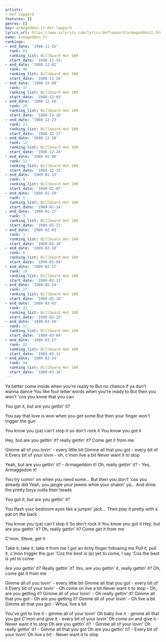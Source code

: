 ```yaml
---
artists:
- Def Leppard
features: []
genres: []
key: armageddon-it-def-leppard
lyrics_url: https://www.azlyrics.com/lyrics/defleppard/armageddonit.html
name: Armageddon It
rankings:
- end_date: '1988-11-25'
  rank: 65
  ranking_list: Billboard Hot 100
  start_date: '1988-11-19'
- end_date: '1988-12-02'
  rank: 46
  ranking_list: Billboard Hot 100
  start_date: '1988-11-26'
- end_date: '1988-12-09'
  rank: 37
  ranking_list: Billboard Hot 100
  start_date: '1988-12-03'
- end_date: '1988-12-16'
  rank: 28
  ranking_list: Billboard Hot 100
  start_date: '1988-12-10'
- end_date: '1988-12-23'
  rank: 21
  ranking_list: Billboard Hot 100
  start_date: '1988-12-17'
- end_date: '1988-12-30'
  rank: 12
  ranking_list: Billboard Hot 100
  start_date: '1988-12-24'
- end_date: '1989-01-06'
  rank: 12
  ranking_list: Billboard Hot 100
  start_date: '1988-12-31'
- end_date: '1989-01-13'
  rank: 9
  ranking_list: Billboard Hot 100
  start_date: '1989-01-07'
- end_date: '1989-01-20'
  rank: 5
  ranking_list: Billboard Hot 100
  start_date: '1989-01-14'
- end_date: '1989-01-27'
  rank: 3
  ranking_list: Billboard Hot 100
  start_date: '1989-01-21'
- end_date: '1989-02-03'
  rank: 3
  ranking_list: Billboard Hot 100
  start_date: '1989-01-28'
- end_date: '1989-02-10'
  rank: 6
  ranking_list: Billboard Hot 100
  start_date: '1989-02-04'
- end_date: '1989-02-17'
  rank: 18
  ranking_list: Billboard Hot 100
  start_date: '1989-02-11'
- end_date: '1989-02-24'
  rank: 27
  ranking_list: Billboard Hot 100
  start_date: '1989-02-18'
- end_date: '1989-03-03'
  rank: 42
  ranking_list: Billboard Hot 100
  start_date: '1989-02-25'
- end_date: '1989-03-10'
  rank: 57
  ranking_list: Billboard Hot 100
  start_date: '1989-03-04'
- end_date: '1989-03-17'
  rank: 82
  ranking_list: Billboard Hot 100
  start_date: '1989-03-11'
- end_date: '1989-03-24'
  rank: 94
  ranking_list: Billboard Hot 100
  start_date: '1989-03-18'
---
```


Ya better come inside when you're ready to
But no chance if ya don't wanna dance
You like four letter words when you're ready to
But then you won't 'cos you know that you can

You got it, but are you gettin' it?

You say that love is won when you get some
But then your finger won't trigger the gun

You know you (ya) can't stop it
so don't rock it
You know you got it

Hey, but are you gettin' it?
really gettin' it?
Come get it from me

Gimme all of you lovin' - every little bit
Gimme all that you got - every bit of it
Every bit of your lovin - oh, c'mon live a bit
Never want it to stop

Yeah, but are you gettin' it? - Armageddon it!
Oh, really gettin' it? - Yes, Armaggedon it!

You try comin' on when you need some...
But then you don't 'cos you already did
Yeah, you jangle your jewels while your shakin' ya...
And drive the pretty boys outta their heads

You got it, but are you gettin' it?

You flash your bedroom eyes like a jumpin' jack...
Then play it pretty with a pat on the back

You know you (ya) can't stop it
So don't rock it
You know you got it
Hey, but are you gettin' it?
Oh, really gettin' it?
Come get it from me





C'mon, Steve, get it


Take it, take it, take it from me
I got an itchy finger following me
Pull it, pull it, c'mon trigger the gun
'Cos the best is (a) yet to come, I say
'Cos the best is yet to come

Are you gettin' it? Really gettin' it?
Yes, are you gettin' it, really gettin' it?
Oh, come get it from me

Gimme all of you lovin' - every little bit
Gimme all that you got - every bit of it
Every bit of your lovin' - Oh come on live a bit
Never want it to stop - Oh, are you getting it?
Gimme all of your lovin' - Oh really gettin' it?
Gimme all that you got - Oh are you getting it?
Gimme all of your lovin' - Oh live a bit
Gimme all that you got - Whoa, live a bit

You've got to live it - gimme all of your lovin'
Oh baby live it - gimme all that you got
C'mon and give it - every bit of your lovin'
Oh come on and give it - Never want it to stop
Oh are you gettin' it? - Gimme all of your lovin'
Oh really gettin' it? - Gimme all that you got
Oh are you gettin' it? - Every bit of your lovin'
Oh live a bit - Never want it to stop




